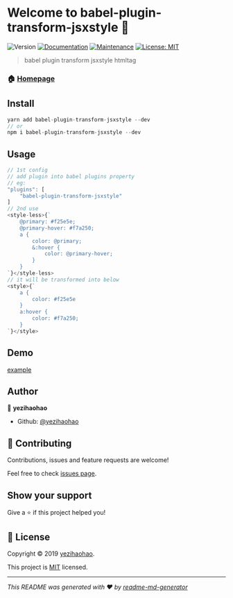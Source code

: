 # Welcome to babel-plugin-transform-jsxstyle 👋

![Version](https://img.shields.io/npm/v/babel-plugin-transform-jsxstyle.svg)
[![Documentation](https://img.shields.io/badge/documentation-yes-brightgreen.svg)](https://github.com/yezihaohao/babel-plugin-transform-jsxstyle#readme)
[![Maintenance](https://img.shields.io/badge/Maintained%3F-yes-green.svg)](https://github.com/yezihaohao/babel-plugin-transform-jsxstyle/graphs/commit-activity)
[![License: MIT](https://img.shields.io/badge/License-MIT-yellow.svg)](https://github.com/yezihaohao/babel-plugin-transform-jsxstyle/blob/master/LICENSE)

> babel plugin transform jsxstyle htmltag

### 🏠 [Homepage](https://github.com/yezihaohao/babel-plugin-transform-jsxstyle#readme)

## Install

```js
yarn add babel-plugin-transform-jsxstyle --dev
// or
npm i babel-plugin-transform-jsxstyle --dev
```

## Usage

```js
// 1st config
// add plugin into babel plugins property
// eg:
"plugins": [
    "babel-plugin-transform-jsxstyle"
]
// 2nd use
<style-less>{`
    @primary: #f25e5e;
    @primary-hover: #f7a250;
    a {
        color: @primary;
        &:hover {
            color: @primary-hover;
        }
    }
`}</style-less>
// it will be transformed into below
<style>{`
    a {
        color: #f25e5e
    }
    a:hover {
        color: #f7a250;
    }
`}</style>
```
## Demo

[example](https://github.com/yezihaohao/babel-plugin-transform-jsxstyle/tree/master/example)

## Author

👤 **yezihaohao**

-   Github: [@yezihaohao](https://github.com/yezihaohao)

## 🤝 Contributing

Contributions, issues and feature requests are welcome!

Feel free to check [issues page](https://github.com/yezihaohao/babel-plugin-transform-jsxstyle/issues).

## Show your support

Give a ⭐️ if this project helped you!

## 📝 License

Copyright © 2019 [yezihaohao](https://github.com/yezihaohao).

This project is [MIT](https://github.com/yezihaohao/babel-plugin-transform-jsxstyle/blob/master/LICENSE) licensed.

---

_This README was generated with ❤️ by [readme-md-generator](https://github.com/kefranabg/readme-md-generator)_
